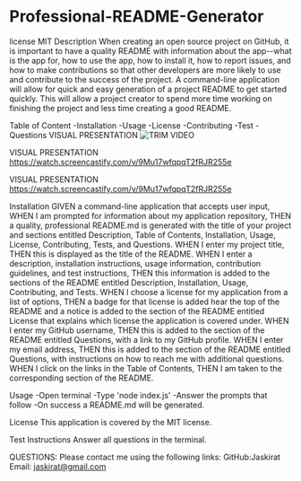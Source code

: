 # Professional-README-Generator
license MIT
Description
When creating an open source project on GitHub, it is important to have a quality README with information about the app--what is the app for, how to use the app, how to install it, how to report issues, and how to make contributions so that other developers are more likely to use and contribute to the success of the project. A command-line application will allow for quick and easy generation of a project README to get started quickly. This will allow a project creator to spend more time working on finishing the project and less time creating a good README.

Table of Content
-Installation
-Usage
-License
-Contributing
-Test
-Questions
VISUAL PRESENTATION
![TRIM VIDEO](https://user-images.githubusercontent.com/114631240/205510939-eb6b9caa-e738-4df8-9483-7a42b4c4b7a9.gif)

VISUAL PRESENTATION
https://watch.screencastify.com/v/9Mu17wfqpqT2fRJR255e

VISUAL PRESENTATION
https://watch.screencastify.com/v/9Mu17wfqpqT2fRJR255e

Installation
GIVEN a command-line application that accepts user input, WHEN I am prompted for information about my application repository, THEN a quality, professional README.md is generated with the title of your project and sections entitled Description, Table of Contents, Installation, Usage, License, Contributing, Tests, and Questions. WHEN I enter my project title, THEN this is displayed as the title of the README. WHEN I enter a description, installation instructions, usage information, contribution guidelines, and test instructions, THEN this information is added to the sections of the README entitled Description, Installation, Usage, Contributing, and Tests. WHEN I choose a license for my application from a list of options, THEN a badge for that license is added hear the top of the README and a notice is added to the section of the README entitled License that explains which license the application is covered under. WHEN I enter my GitHub username, THEN this is added to the section of the README entitled Questions, with a link to my GitHub profile. WHEN I enter my email address, THEN this is added to the section of the README entitled Questions, with instructions on how to reach me with additional questions. WHEN I click on the links in the Table of Contents, THEN I am taken to the corresponding section of the README.

Usage
-Open terminal
-Type 'node index.js'
-Answer the prompts that follow
-On success a README.md will be generated.

License
This application is covered by the MIT license.

Test Instructions
Answer all questions in the terminal.

QUESTIONS:
Please contact me using the following links:
GitHub:Jaskirat
Email: jaskirat@gmail.com
